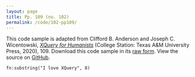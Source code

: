 ```yaml
---
layout: page
title: Pp. 109 (no. 102)
permalink: /code/102-pp109/
---
```


This code sample is adapted from Clifford B. Anderson and Joseph C. Wicentowski, 
[_XQuery for Humanists_](/) (College Station: Texas A&M University Press, 2020), 109. 
Download this code sample in its [raw form](/code/102-pp109/102-pp109.xq).
View the source on [GitHub](https://github.com/coding4humanists/xquery4humanists/blob/release/code/102-pp109/102-pp109.xq).

```xquery
fn:substring("I love XQuery", 8)
```  
